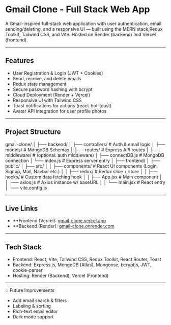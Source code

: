 #  Gmail Clone - Full Stack Web App

A Gmail-inspired full-stack web application with user authentication, email sending/deleting, and a responsive UI — built using the 
MERN stack,Redux Toolkit, Tailwind CSS, and Vite. Hosted on Render (backend) and Vercel (frontend).

---

##  Features

-  User Registration & Login (JWT + Cookies)
-  Send, receive, and delete emails
-  Redux state management
-  Secure password hashing with bcrypt
-  Cloud Deployment (Render + Vercel)
-  Responsive UI with Tailwind CSS
-  Toast notifications for actions (react-hot-toast)
-  Avatar API integration for user profile photos

---

##  Project Structure

gmail-clone/
│
├── backend/
│ ├── controllers/ # Auth & email logic
│ ├── models/ # MongoDB Schemas
│ ├── routes/ # Express API routes
│ ├── middleware/ # (optional: auth middleware)
│ ├── connectDB.js # MongoDB connection
│ └── index.js # Express server entry
│
├── frontend/
│ ├── public/
│ ├── src/
│ │ ├── components/ # React UI components (Login, Signup, Mail, Navbar etc.)
│ │ ├── redux/ # Redux slice + store
│ │ ├── hooks/ # Custom data fetching hook
│ │ ├── App.jsx # Main component
│ │ ├── axios.js # Axios instance w/ baseURL
│ │ └── main.jsx # React entry
│ └── vite.config.js


---

##  Live Links

-  **Frontend (Vercel): [gmail-clone.vercel.app](https://gmail-clone-flax.vercel.app)
-  **Backend (Render): [gmail-clone.onrender.com](https://gmail-clone-1lbu.onrender.com)

---

##  Tech Stack

- Frontend: React, Vite, Tailwind CSS, Redux Toolkit, React Router, Toast
- Backend: Express.js, MongoDB (Atlas), Mongoose, bcryptjs, JWT, cookie-parser
- Hosting: Render (Backend), Vercel (Frontend)

---

💡 Future Improvements
- Add email search & filters
- Labeling & sorting
- Rich-text email editor
- Dark mode support


